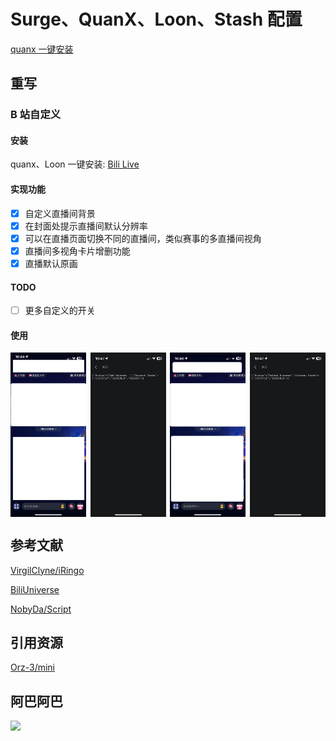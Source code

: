 # Surge、QuanX、Loon、Stash 配置

[quanx 一键安装](stash://install-config?url=https://mirror.ghproxy.com/https://raw.githubusercontent.com/Erica-Iris/SQLS/main/Stash/config.yaml)

## 重写

### B 站自定义

#### 安装

quanx、Loon 一键安装: [Bili Live](http://boxjs.com/#/sub/add/https%3A%2F%2Fgithub.com%2FErica-Iris%2FSQLS%2Fraw%2Fmain%2Fboxjs%2FBili.Advanced.json "Bili Live")

#### 实现功能

- [x] 自定义直播间背景
- [x] 在封面处提示直播间默认分辨率
- [x] 可以在直播页面切换不同的直播间，类似赛事的多直播间视角
- [x] 直播间多视角卡片增删功能
- [x] 直播默认原画

#### TODO

- [ ] 更多自定义的开关

#### 使用

<div style="display: flex; justify-content: space-between;">
    <img src="./assets/添加卡片.PNG" alt="添加卡片功能" style="width: 24%;"/>
    <img src="./assets/添加卡片成功.PNG" alt="添加卡片成功" style="width: 24%;"/>
    <img src="./assets/移除卡片.PNG" alt="移除卡片" style="width: 24%;"/>
    <img src="./assets/移除卡片成功.PNG" alt="移除卡片成功" style="width: 24%;"/>
</div>

## 参考文献

[VirgilClyne/iRingo](https://github.com/VirgilClyne/iRingo)

[BiliUniverse](https://github.com/BiliUniverse)

[NobyDa/Script](https://github.com/NobyDa/Script)

## 引用资源

[Orz-3/mini](https://github.com/Orz-3/mini)

## 阿巴阿巴

![](https://profile-counter.glitch.me/SQLS/count.svg)
